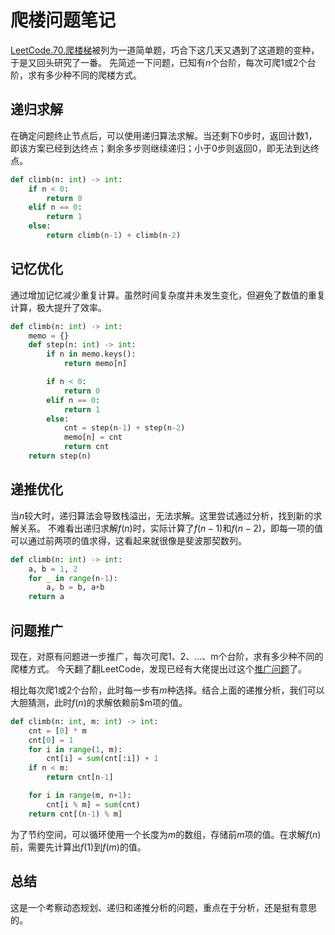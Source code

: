 # 爬楼问题笔记

<!--more-->

[LeetCode.70.爬楼梯](https://leetcode.cn/problems/climbing-stairs/description/)被列为一道简单题，巧合下这几天又遇到了这道题的变种，于是又回头研究了一番。
先简述一下问题，已知有$n$个台阶，每次可爬1或2个台阶，求有多少种不同的爬楼方式。

## 递归求解

在确定问题终止节点后，可以使用递归算法求解。当还剩下0步时，返回计数1，即该方案已经到达终点；剩余多步则继续递归；小于0步则返回0，即无法到达终点。
```python
def climb(n: int) -> int:
    if n < 0:
        return 0
    elif n == 0:
        return 1
    else:
        return climb(n-1) + climb(n-2)
```

## 记忆优化

通过增加记忆减少重复计算。虽然时间复杂度并未发生变化，但避免了数值的重复计算，极大提升了效率。
```python
def climb(n: int) -> int:
    memo = {}
    def step(n: int) -> int:
        if n in memo.keys():
            return memo[n]

        if n < 0:
            return 0
        elif n == 0:
            return 1
        else:
            cnt = step(n-1) + step(n-2)
            memo[n] = cnt
            return cnt
    return step(n)
```

## 递推优化

当$n$较大时，递归算法会导致栈溢出，无法求解。这里尝试通过分析，找到新的求解关系。
不难看出递归求解$f(n)$时，实际计算了$f(n-1)$和$f(n-2)$，即每一项的值可以通过前两项的值求得，这看起来就很像是斐波那契数列。
```python
def climb(n: int) -> int:
    a, b = 1, 2
    for _ in range(n-1):
        a, b = b, a+b
    return a
```

## 问题推广

现在，对原有问题进一步推广，每次可爬1、2、...、m个台阶，求有多少种不同的爬楼方式。
今天翻了翻LeetCode，发现已经有大佬提出过这个[推广问题](https://leetcode.cn/problems/climbing-stairs/description/comments/1058976/)了。

相比每次爬1或2个台阶，此时每一步有$m$种选择。结合上面的递推分析，我们可以大胆猜测，此时$f(n)$的求解依赖前$m项的值。
```python
def climb(n: int, m: int) -> int:
    cnt = [0] * m
    cnt[0] = 1
    for i in range(1, m):
        cnt[i] = sum(cnt[:i]) + 1
    if n < m:
        return cnt[n-1]

    for i in range(m, n+1):
        cnt[i % m] = sum(cnt)
    return cnt[(n-1) % m]
```
为了节约空间，可以循环使用一个长度为$m$的数组，存储前$m$项的值。在求解$f(n)$前，需要先计算出$f(1)$到$f(m)$的值。

## 总结

这是一个考察动态规划、递归和递推分析的问题，重点在于分析，还是挺有意思的。

